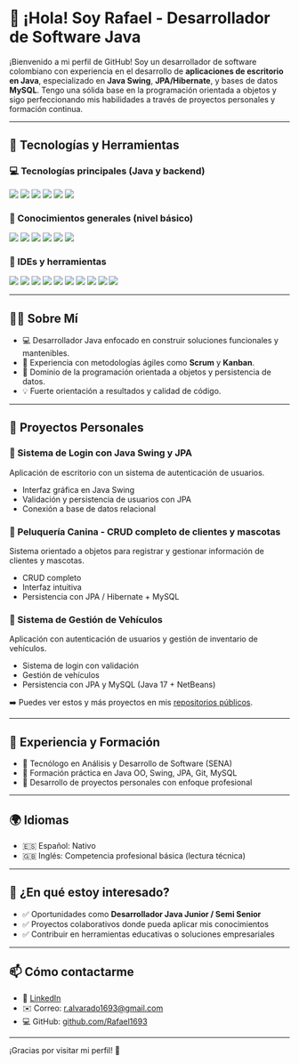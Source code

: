 # 👋 ¡Hola! Soy Rafael - Desarrollador de Software Java

¡Bienvenido a mi perfil de GitHub! Soy un desarrollador de software colombiano con experiencia en el desarrollo de **aplicaciones de escritorio en Java**, especializado en **Java Swing**, **JPA/Hibernate**, y bases de datos **MySQL**. Tengo una sólida base en la programación orientada a objetos y sigo perfeccionando mis habilidades a través de proyectos personales y formación continua.

---

## 🧰 Tecnologías y Herramientas

### 💻 Tecnologías principales (Java y backend)
<p align="left">
  <img src="https://img.shields.io/badge/Java-ED8B00?style=for-the-badge&logo=java&logoColor=white"/>
  <img src="https://img.shields.io/badge/Spring%20Boot-6DB33F?style=for-the-badge&logo=spring-boot&logoColor=white"/>
  <img src="https://img.shields.io/badge/JPA-59666C?style=for-the-badge&logo=hibernate&logoColor=white"/>
  <img src="https://img.shields.io/badge/Hibernate-59666C?style=for-the-badge&logo=hibernate&logoColor=white"/>
  <img src="https://img.shields.io/badge/Java%20Swing-007396?style=for-the-badge&logo=java&logoColor=white"/>
  <img src="https://img.shields.io/badge/MySQL-4479A1?style=for-the-badge&logo=mysql&logoColor=white"/>
</p>

### 🧪 Conocimientos generales (nivel básico)
<p align="left">
  <img src="https://img.shields.io/badge/PHP-777BB4?style=for-the-badge&logo=php&logoColor=white"/>
  <img src="https://img.shields.io/badge/Python-3776AB?style=for-the-badge&logo=python&logoColor=white"/>
  <img src="https://img.shields.io/badge/Angular-DD0031?style=for-the-badge&logo=angular&logoColor=white"/>
  <img src="https://img.shields.io/badge/HTML5-E34F26?style=for-the-badge&logo=html5&logoColor=white"/>
  <img src="https://img.shields.io/badge/CSS3-1572B6?style=for-the-badge&logo=css3&logoColor=white"/>
  <img src="https://img.shields.io/badge/Flutter-02569B?style=for-the-badge&logo=flutter&logoColor=white"/>
</p>

### 🧰 IDEs y herramientas
<p align="left">
  <img src="https://img.shields.io/badge/IntelliJ_IDEA-000000?style=for-the-badge&logo=intellijidea&logoColor=white"/>
  <img src="https://img.shields.io/badge/NetBeans-1B6AC6?style=for-the-badge&logo=apache-netbeans-ide&logoColor=white"/>
  <img src="https://img.shields.io/badge/VS%20Code-007ACC?style=for-the-badge&logo=visual-studio-code&logoColor=white"/>
  <img src="https://img.shields.io/badge/PyCharm-000000?style=for-the-badge&logo=pycharm&logoColor=white"/>
  <img src="https://img.shields.io/badge/Android%20Studio-3DDC84?style=for-the-badge&logo=android-studio&logoColor=white"/>
  <img src="https://img.shields.io/badge/Git-F05032?style=for-the-badge&logo=git&logoColor=white"/>
  <img src="https://img.shields.io/badge/GitHub-181717?style=for-the-badge&logo=github&logoColor=white"/>
  <img src="https://img.shields.io/badge/Maven-C71A36?style=for-the-badge&logo=apachemaven&logoColor=white"/>
  <img src="https://img.shields.io/badge/Trello-0052CC?style=for-the-badge&logo=trello&logoColor=white"/>
  <img src="https://img.shields.io/badge/Figma-F24E1E?style=for-the-badge&logo=figma&logoColor=white"/>
</p>

---

## 🧑‍💻 Sobre Mí

- 💻 Desarrollador Java enfocado en construir soluciones funcionales y mantenibles.  
- 🔄 Experiencia con metodologías ágiles como **Scrum** y **Kanban**.  
- 🎯 Dominio de la programación orientada a objetos y persistencia de datos.  
- 💡 Fuerte orientación a resultados y calidad de código.  

---

## 🚀 Proyectos Personales

### 🔐 Sistema de Login con Java Swing y JPA

Aplicación de escritorio con un sistema de autenticación de usuarios.  
- Interfaz gráfica en Java Swing  
- Validación y persistencia de usuarios con JPA  
- Conexión a base de datos relacional  

### 🐾 Peluquería Canina - CRUD completo de clientes y mascotas

Sistema orientado a objetos para registrar y gestionar información de clientes y mascotas.  
- CRUD completo  
- Interfaz intuitiva  
- Persistencia con JPA / Hibernate + MySQL  

### 🚗 Sistema de Gestión de Vehículos

Aplicación con autenticación de usuarios y gestión de inventario de vehículos.  
- Sistema de login con validación  
- Gestión de vehículos  
- Persistencia con JPA y MySQL (Java 17 + NetBeans)  

➡️ Puedes ver estos y más proyectos en mis [repositorios públicos](https://github.com/Rafael169?tab=repositories).

---

## 💼 Experiencia y Formación

- 📘 Tecnólogo en Análisis y Desarrollo de Software (SENA)  
- 🧪 Formación práctica en Java OO, Swing, JPA, Git, MySQL  
- 💼 Desarrollo de proyectos personales con enfoque profesional  

---

## 🌍 Idiomas

- 🇪🇸 Español: Nativo  
- 🇬🇧 Inglés: Competencia profesional básica (lectura técnica)

---

## 🤝 ¿En qué estoy interesado?

- ✅ Oportunidades como **Desarrollador Java Junior / Semi Senior**  
- ✅ Proyectos colaborativos donde pueda aplicar mis conocimientos  
- ✅ Contribuir en herramientas educativas o soluciones empresariales  

---

## 📫 Cómo contactarme

- 💼 [LinkedIn](https://www.linkedin.com/in/rafael-alv1693/)  
- ✉️ Correo: r.alvarado1693@gmail.com  
- 💻 GitHub: [github.com/Rafael1693](https://github.com/Rafael1693)

---

¡Gracias por visitar mi perfil! 🚀
